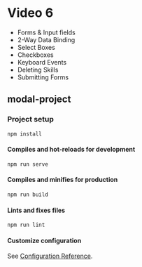# Video 6

-  Forms & Input fields
-  2-Way Data Binding
-  Select Boxes
-  Checkboxes
-  Keyboard Events
-  Deleting Skills
-  Submitting Forms

## modal-project

### Project setup

```
npm install
```

#### Compiles and hot-reloads for development

```
npm run serve
```

#### Compiles and minifies for production

```
npm run build
```

#### Lints and fixes files

```
npm run lint
```

#### Customize configuration

See [Configuration Reference](https://cli.vuejs.org/config/).
